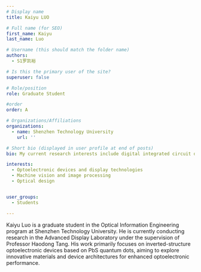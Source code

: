 ```yaml
---
# Display name
title: Kaiyu LUO

# Full name (for SEO)
first_name: Kaiyu
last_name: Luo

# Username (this should match the folder name)
authors:
  - S1罗凯裕

# Is this the primary user of the site?
superuser: false

# Role/position
role: Graduate Student

#order
order: A

# Organizations/Affiliations
organizations:
  - name: Shenzhen Technology University
    url: ''

# Short bio (displayed in user profile at end of posts) 
bio: My current research interests include digital integrated circuit design and embedded systems.

interests: 
  - Optoelectronic devices and display technologies
  - Machine vision and image processing
  - Optical design


user_groups:
  - Students

---
```


Kaiyu Luo is a graduate student in the Optical Information Engineering program at Shenzhen Technology University. He is currently conducting research in the Advanced Display Laboratory under the supervision of Professor Haodong Tang. His work primarily focuses on inverted-structure optoelectronic devices based on PbS quantum dots, aiming to explore innovative materials and device architectures for enhanced optoelectronic performance. 
